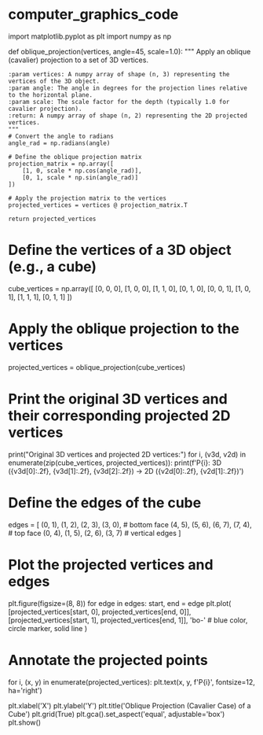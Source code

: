 # computer_graphics_code
import matplotlib.pyplot as plt
import numpy as np

def oblique_projection(vertices, angle=45, scale=1.0):
    """
    Apply an oblique (cavalier) projection to a set of 3D vertices.
    
    :param vertices: A numpy array of shape (n, 3) representing the vertices of the 3D object.
    :param angle: The angle in degrees for the projection lines relative to the horizontal plane.
    :param scale: The scale factor for the depth (typically 1.0 for cavalier projection).
    :return: A numpy array of shape (n, 2) representing the 2D projected vertices.
    """
    # Convert the angle to radians
    angle_rad = np.radians(angle)
    
    # Define the oblique projection matrix
    projection_matrix = np.array([
        [1, 0, scale * np.cos(angle_rad)],
        [0, 1, scale * np.sin(angle_rad)]
    ])
    
    # Apply the projection matrix to the vertices
    projected_vertices = vertices @ projection_matrix.T
    
    return projected_vertices

# Define the vertices of a 3D object (e.g., a cube)
cube_vertices = np.array([
    [0, 0, 0],
    [1, 0, 0],
    [1, 1, 0],
    [0, 1, 0],
    [0, 0, 1],
    [1, 0, 1],
    [1, 1, 1],
    [0, 1, 1]
])

# Apply the oblique projection to the vertices
projected_vertices = oblique_projection(cube_vertices)

# Print the original 3D vertices and their corresponding projected 2D vertices
print("Original 3D vertices and projected 2D vertices:")
for i, (v3d, v2d) in enumerate(zip(cube_vertices, projected_vertices)):
    print(f'P{i}: 3D ({v3d[0]:.2f}, {v3d[1]:.2f}, {v3d[2]:.2f}) -> 2D ({v2d[0]:.2f}, {v2d[1]:.2f})')

# Define the edges of the cube
edges = [
    (0, 1), (1, 2), (2, 3), (3, 0),  # bottom face
    (4, 5), (5, 6), (6, 7), (7, 4),  # top face
    (0, 4), (1, 5), (2, 6), (3, 7)   # vertical edges
]

# Plot the projected vertices and edges
plt.figure(figsize=(8, 8))
for edge in edges:
    start, end = edge
    plt.plot(
        [projected_vertices[start, 0], projected_vertices[end, 0]],
        [projected_vertices[start, 1], projected_vertices[end, 1]],
        'bo-'  # blue color, circle marker, solid line
    )

# Annotate the projected points
for i, (x, y) in enumerate(projected_vertices):
    plt.text(x, y, f'P{i}', fontsize=12, ha='right')

plt.xlabel('X')
plt.ylabel('Y')
plt.title('Oblique Projection (Cavalier Case) of a Cube')
plt.grid(True)
plt.gca().set_aspect('equal', adjustable='box')
plt.show()
